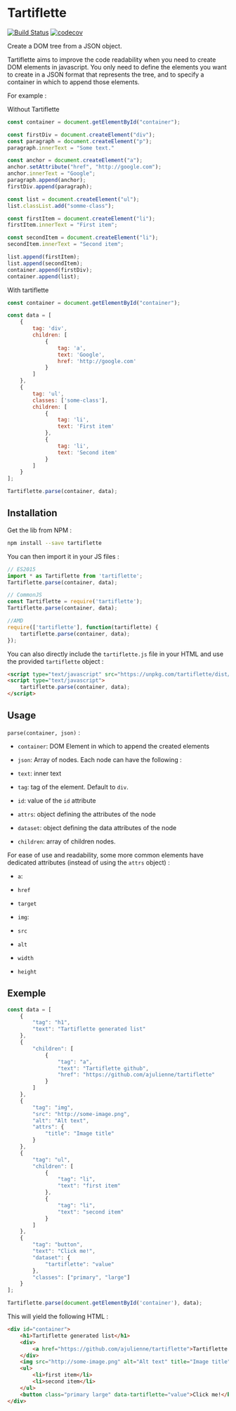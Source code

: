 # Tartiflette

[![Build Status](https://travis-ci.com/ajulienne/tartiflette.svg?branch=master)](https://travis-ci.com/ajulienne/tartiflette)
[![codecov](https://codecov.io/gh/ajulienne/tartiflette/branch/master/graph/badge.svg)](https://codecov.io/gh/ajulienne/tartiflette)

Create a DOM tree from a JSON object.

Tartiflette aims to improve the code readability when you need to create DOM elements in javascript. You only need to define the elements you want to create in a JSON format that represents the tree, and to specify a container in which to append those elements.

For example :

Without Tartiflette

```javascript
const container = document.getElementById("container");

const firstDiv = document.createElement("div");
const paragraph = document.createElement("p");
paragraph.innerText = "Some text."

const anchor = document.createElement("a");
anchor.setAttribute("href", "http://google.com");
anchor.innerText = "Google";
paragraph.append(anchor);
firstDiv.append(paragraph);

const list = document.createElement("ul");
list.classList.add("somme-class");

const firstItem = document.createElement("li");
firstItem.innerText = "First item";

const secondItem = document.createElement("li");
secondItem.innerText = "Second item";

list.append(firstItem);
list.append(secondItem);
container.append(firstDiv);
container.append(list);
```

With tartiflette

```javascript
const container = document.getElementById("container");

const data = [
    {
        tag: 'div',
        children: [
            {
                tag: 'a',
                text: 'Google',
                href: 'http://google.com'
            }
        ]
    },
    {
        tag: 'ul',
        classes: ['some-class'],
        children: [
            {
                tag: 'li',
                text: 'First item'
            },
            {
                tag: 'li',
                text: 'Second item'
            }
        ]
    }
];

Tartiflette.parse(container, data);
```

## Installation

Get the lib from NPM :

```bash
npm install --save tartiflette
```

You can then import it in your JS files :

```javascript
// ES2015
import * as Tartiflette from 'tartiflette';
Tartiflette.parse(container, data);

// CommonJS
const Tartiflette = require('tartiflette');
Tartiflette.parse(container, data);

//AMD
require(['tartiflette'], function(tartiflette) {
    tartiflette.parse(container, data);
});
```

You can also directly include the `tartiflette.js` file in your HTML and use the provided `tartiflette` object :

```html
<script type="text/javascript" src="https://unpkg.com/tartiflette/dist/tartiflette.js"></script>
<script type="text/javascript">
    tartiflette.parse(container, data);
</script>
```

## Usage

`parse(container, json)` :

-  `container`: DOM Element in which to append the created elements

-  `json`: Array of nodes. Each node can have the following :

  -  `text`: inner text
  -  `tag`: tag of the element. Default to `div`.
  -  `id`: value of the `id` attribute
  -  `attrs`: object defining the attributes of the node
  -  `dataset`: object defining the data attributes of the node
  -  `children`: array of children nodes.

For ease of use and readability, some more common elements have dedicated attributes (instead of using the `attrs` object) :

-  `a`:

  -  `href`
  -  `target`

-  `img`:

  -  `src`
  -  `alt`
  -  `width`
  -  `height`

## Exemple

```javascript
const data = [
    {
        "tag": "h1",
        "text": "Tartiflette generated list"
    },
    {
        "children": [
            {
                "tag": "a",
                "text": "Tartiflette github",
                "href": "https://github.com/ajulienne/tartiflette"
            }
        ]
    },
    {
        "tag": "img",
        "src": "http://some-image.png",
        "alt": "Alt text",
        "attrs": {
            "title": "Image title"
        }
    },
    {
        "tag": "ul",
        "children": [
            {
                "tag": "li",
                "text": "first item"
            },
            {
                "tag": "li",
                "text": "second item"
            }
        ]
    },
    {
        "tag": "button",
        "text": "Click me!",
        "dataset": {
            "tartiflette": "value"
        },
        "classes": ["primary", "large"]
    }
];

Tartiflette.parse(document.getElementById('container'), data);
```

This will yield the following HTML :

```html
<div id="container">
    <h1>Tartiflette generated list</h1>
    <div>
        <a href="https://github.com/ajulienne/tartiflette">Tartiflette github</a>
    </div>
    <img src="http://some-image.png" alt="Alt text" title="Image title">
    <ul>
        <li>first item</li>
        <li>second item</li>
    </ul>
    <button class="primary large" data-tartiflette="value">Click me!</button>
</div>
```